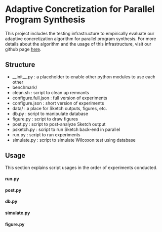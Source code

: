 # Adaptive Concretization for Parallel Program Synthesis

This project includes the testing infrastructure
to empirically evaluate our adaptive concretization algorithm
for parallel program synthesis.  For more details about
the algorithm and the usage of this infrastructure,
visit our github page [here][gh].

[gh]: http://plum-umd.github.io/adaptive-concretization/


## Structure

* \_\_init\_\_.py : a placeholder to enable other python modules to use each other
* benchmark/
* clean.sh : script to clean up remnants
* configure.full.json : full version of experiments
* configure.json : short version of experiments
* data/ : a place for Sketch outputs, figures, etc.
* db.py : script to manipulate database
* figure.py : script to draw figures
* post.py : script to post-analyze Sketch output
* psketch.py : script to run Sketch back-end in parallel
* run.py : script to run experiments
* simulate.py : script to simulate Wilcoxon test using database


## Usage

This section explains script usages in the order of experiments conducted.

#### run.py

#### post.py

#### db.py

#### simulate.py

#### figure.py

